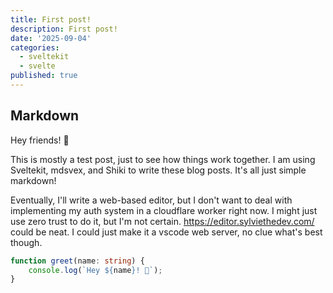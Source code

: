 ```yaml
---
title: First post!
description: First post!
date: '2025-09-04'
categories:
  - sveltekit
  - svelte
published: true
---
```


## Markdown

Hey friends! 👋

This is mostly a test post, just to see how things work together.
I am using Sveltekit, mdsvex, and Shiki to write these blog posts. It's all just simple markdown!

Eventually, I'll write a web-based editor, but I don't want to deal with implementing my auth system in a cloudflare worker right now.
I might just use zero trust to do it, but I'm not certain.
https://editor.sylviethedev.com/ could be neat. I could just make it a vscode web server, no clue what's best though.

```ts
function greet(name: string) {
	console.log(`Hey ${name}! 👋`);
}
```
